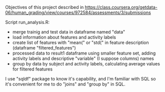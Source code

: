 Objectives of this project described in 
https://class.coursera.org/getdata-06/human_grading/view/courses/972584/assessments/3/submissions

Script run_analysis.R: 
* merge trainig and test data in dataframe named "data"
* load information about features and activity labels
* create list of features with "mean(" or "std(" in feature description (dataframe "filtered_features") 
* processed data to result1 dataframe using smaller feature set, adding activity labels and descriptive "variable" (I suppose columns) names
* group by data by subject and activity labels, calculating average values for filtered features

I use "sqldf" package to know it's capability, and I'm familiar with SQL so it's convenient for me to do "joins" and "group by" in SQL.  
